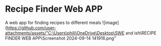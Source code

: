 # Recipe Finder Web APP
A web app for finding recipes to different meals
![image](https://github.com/user-attachments/assets/"C:\Users\phili\OneDrive\Desktop\SWE and ish\RECIPE FINDER WEB APP\Screenshot 2024-09-14 141916.png"
